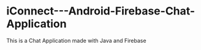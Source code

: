 # iConnect---Android-Firebase-Chat-Application
This is a Chat Application made with Java and Firebase
